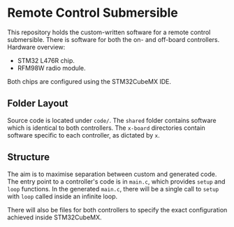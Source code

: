 # Remote Control Submersible

This repository holds the custom-written software for a remote control submersible.
There is software for both the on- and off-board controllers.
Hardware overview:

- STM32 L476R chip.
- RFM98W radio module.

Both chips are configured using the STM32CubeMX IDE.

## Folder Layout

Source code is located under `code/`.
The `shared` folder contains software which is identical to both controllers.
The `x-board` directories contain software specific to each controller, as dictated by `x`.

## Structure

The aim is to maximise separation between custom and generated code.
The entry point to a controller's code is in `main.c`, which provides `setup` and `loop` functions.
In the generated `main.c`, there will be a single call to `setup` with `loop` called inside an infinite loop.

There will also be files for both controllers to specify the exact configuration achieved inside STM32CubeMX.
